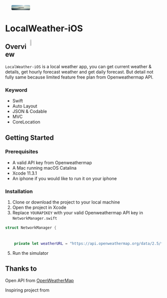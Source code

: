 <div align="center" style="width: 100px; height 60px;"><img src="https://github.com/Aviad94/LocalWeather-iOS/blob/master/Screenshot/localWeather's%20ss.png" width="60%" height="60%" ></div>


# LocalWeather-iOS

<div style="width: 100px; height 60px;"><img src="https://github.com/Aviad94/LocalWeather-iOS/blob/master/Screenshot/LocalWeather-Gif.gif" width="20%" height="20%" align="right"></div>



## Overview

`LocalWeather-iOS` is a local weather app, you can get current weather & details, get hourly forecast weather and get daily forecast. But detail not fully same because limited feature free plan from Openweathermap API.

### Keyword
- Swift
- Auto Layout
- JSON & Codable
- MVC
- CoreLocation


## Getting Started

### Prerequisites

- A valid API key from Openweathermap
- A Mac running macOS Catalina 
- Xcode 11.3.1
- An iphone if you would like to run it on your iphone

### Installation

1. Clone or download the project to your local machine
2. Open the project in Xcode
3. Replace `YOURAPIKEY` with your valid Openweathermap API key in `NetworkManager.swift`

```swift
struct NetworkManager {

    
    private let weatherURL = "https://api.openweathermap.org/data/2.5/forecast?appid="YOURAPIKEY"&units=metric" 
```



5. Run the simulator

## Thanks to

Open API from [OpenWeatherMap](https://openweathermap.org/api)

Inspiring project from 
